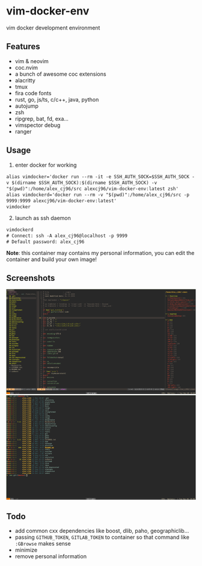 # vim-docker-env

vim docker development environment

## Features

-   vim & neovim
-   coc.nvim
-   a bunch of awesome coc extensions
-   alacritty
-   tmux
-   fira code fonts
-   rust, go, js/ts, c/c++, java, python
-   autojump
-   zsh
-   ripgrep, bat, fd, exa...
-   vimspector debug
-   ranger

## Usage

1. enter docker for working

```
alias vimdocker='docker run --rm -it -e SSH_AUTH_SOCK=$SSH_AUTH_SOCK -v $(dirname $SSH_AUTH_SOCK):$(dirname $SSH_AUTH_SOCK) -v "$(pwd)":/home/alex_cj96/src alexcj96/vim-docker-env:latest zsh'
alias vimdockerd='docker run --rm -v "$(pwd)":/home/alex_cj96/src -p 9999:9999 alexcj96/vim-docker-env:latest'
vimdocker
```

2. launch as ssh daemon

```
vimdockerd
# Connect: ssh -A alex_cj96@localhost -p 9999
# Default password: alex_cj96
```

**Note**: this container may contains my personal information, you can edit the container and build your own image!

## Screenshots

![vim](./images/vim.png)
![ls](./images/ls.png)

## Todo

-   add common cxx dependencies like boost, dlib, paho, geographiclib...
-   passing `GITHUB_TOKEN`, `GITLAB_TOKEN` to container so that command like `:GBrowse` makes sense
-   minimize
-   remove personal information

